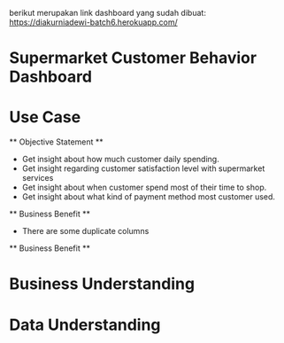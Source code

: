 berikut merupakan link dashboard yang sudah dibuat: https://diakurniadewi-batch6.herokuapp.com/

# Supermarket Customer Behavior Dashboard

# Use Case
** Objective Statement **
 - Get insight about how much customer daily spending.
 - Get insight regarding customer satisfaction level with supermarket services
 - Get insight about when customer spend most of their time to shop.
 - Get insight about what kind of payment method most customer used.

** Business Benefit **
 - There are some duplicate columns

** Business Benefit **

# Business Understanding

# Data Understanding
